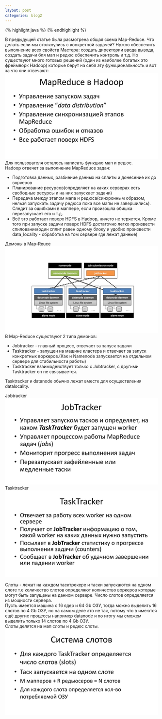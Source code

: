 ```yaml
---
layout: post
categories: blog2
---
```


{% highlight java %}
{% endhighlight %}

<div class="my_text">
В предыдущей статье была расмотрена общая схема Map-Reduce. Что делать
если мы столкнулись с конкретной задачей? Нужно обеспечить выполнение всех
свойств Мастера: создать директории ввода вывода, создать задачи бля мап
и редюс обеспечить контроль и т.д. Но существуют много готовых решений (один из
 наиболее богатых это фреймворк Hadoop) которые
берут на себя эту функциональность и вот за что они отвечают:
</div>
<img src="/assets/images/MapReduce-08.jpg" class="center">
<div class="my_text">
Для пользователя осталось написать функцию мап и редюс. <br>
Hadoop отвечет за выполнение MapReduce задач:
<ul>
   <li>Подготовка данных, разбиение данных на сплиты и донесение их до воркеров</li>
   <li>Планирование ресурсов(определяет на каких серверах есть свободные ресурсы и на них запускает задачи)</li>
   <li>Передача между этапом мапа и редюса(синхронным образом, нельзя запускать задачу редюса пока все мапы не завершились). Cледит за ошибками 
   в маппере, если произошла обишка перезапускает его и т.д.</li>
    <li>Всё это работает поверх HDFS в Hadoop, ничего не теряется. Кроме того при запуске задачи поверх HDFS 
    достаточно легко произвести спилование(один сплит равен одному блоку и удобно произвести  data_locality - обработка на том
     сервере где лежат данные) </li>
 
  </ul>
</div>
Демоны в Map-Reuce
<img src="/assets/images/MapReduce-09.jpg" class="center">
<div class="my_text">
В Map-Reduce существуют 2 типа демонов:
<ul>
<li>Jobtracker - главный процесс, отвечает за запуск задачи</li>
<li>Tasktracker - запущен на машине кластера и отвечает за запуск конкретных воркеров.(Как и Namenode запускается на отдельном сервере для стабильности работы)</li>
<li>Tasktracker  взаимодействует только с Jobtracker, с другими Tasktracker он не связывается.</li>
</ul>
Tasktracker и datanode обычно лежат вместе для осуществления datalocality.
</div>

Jobtracker
<img src="/assets/images/MapReduce-10.jpg" class="center">
<br>
Tasktracker
<img src="/assets/images/MapReduce-11.jpg" class="center">
<div class="my_text">
Слоты - лежат на каждом тасктрекере и таски запускаются на одном слоте
т.е количество слотов определяют количество воркеров которые могут быть запущены 
на данном сервере. Число слотов определяется из мощности сервера.
<br>
Пусть имеется машина с 16 ядер и 64 Gb ОЗУ, тогда можно выделить 16 слотов
по 4 Gb ОЗУ, но на самом деле  это не так, потому что в имеются ещё другие процессы
например datanode и по итогу мы сможем выделить только 14 слотов по 4 Gb ОЗУ.
<br>
Слоты делятся на мап слоты и редюс слоты.

</div>
<img src="/assets/images/MapReduce-12.jpg" class="center">